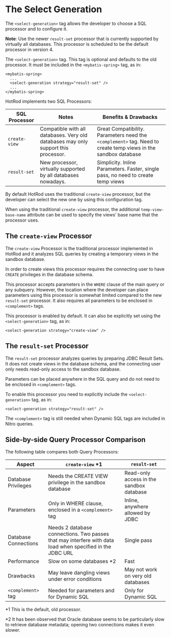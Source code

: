 # The Select Generation

The `<select-generation>` tag allows the developer to choose a SQL processor and to configure it. 

**Note**: Use the newer `result-set` processor that is currently supported by virtually all databases. This processor is scheduled to be the default processor in version 4.

The `<select-generation>` tag. This tag is optional and defaults to the old processor. It must be included in the `<mybatis-spring>` tag, as in:

    <mybatis-spring>
      ...
      <select-generation strategy="result-set" />
      ...
    </mybatis-spring>

HotRod implements two SQL Processors:

| SQL Processor  | Notes | Benefits & Drawbacks |
|----------------|-------|---|
| `create-view` | Compatible with all databases. Very old databases may only support this processor. | Great Compatibility. Parameters need the `<complement>` tag. Need to create temp views in the sandbox database |
| `result-set` | New processor, virtually supported by all databases nowadays. | Simplicity. Inline Parameters. Faster, single pass, no need to create temp views |

By default HotRod uses the traditional `create-view` processor, but the developer can select the new one by using this configuration tag.

When using the traditional `create-view` processor, the additional `temp-view-base-name` attribute can be used to specify the views' base name that the processor uses.

## The `create-view` Processor

The `create-view` Processor is the traditional processor implemented in HotRod and it analyzes SQL queries by creating a temporary views in 
the sandbox database. 

In order to create views this processor requires the connecting user to have `CREATE` privileges in the database schema.

This processor accepts parameters in the `WHERE` clause of the main query or any subquery. However, the location where the developer
can place parameters using this processor is somewhat limited compared to the new `result-set` processor. It also requires all parameters to be enclosed in
`<complement>` tags.

This processor is enabled by default. It can also be explicitly set using the `<select-generation>` tag, as in:

    <select-generation strategy="create-view" />

## The `result-set` Processor

The `result-set` processor analyzes queries by preparing JDBC Result Sets. It does not create views in the database schema, and
the connecting user only needs read-only access to the sandbox database.

Parameters can be placed anywhere in the SQL query and do not need to be enclosed in `<complement>` tags.

To enable this processor you need to explicitly include the `<select-generation>` tag, as in:

    <select-generation strategy="result-set" />

The `<complement>` tag is still needed when Dynamic SQL tags are included in Nitro queries.

## Side-by-side Query Processor Comparison

The following table compares both Query Processors:

| Aspect  | `create-view` *1 | `result-set` |
|----------------|-------|---|
| Database Privileges  | Needs the CREATE VIEW privilege in the sandbox database | Read-only access in the sandbox database |
| Parameters   | Only in WHERE clause, enclosed in a `<complement>` tag | Inline, anywhere allowed by JDBC |
| Database Connections | Needs 2 database connections. Two passes that may interfere with data load when specified in the JDBC URL | Single pass |
| Performance          | Slow on some databases *2 | Fast |
| Drawbacks            | May leave dangling views under error conditions | May not work on very old databases |
| `<complement>` tag | Needed for parameters and for Dynamic SQL | Only for Dynamic SQL |


*1 This is the default, old processor.

*2 It has been observed that Oracle database seems to be particularly slow to retrieve database metadata; opening two connections
makes it even slower.

 
  
      